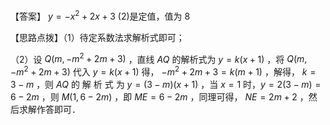 【答案】 $y = - x ^ { 2 } + 2 x + 3$ (2)是定值，值为 8

【思路点拨】（1）待定系数法求解析式即可；

（2）设 $\scriptstyle Q \left( m , - m ^ { 2 } + 2 m + 3 \right)$ ，直线 $A Q$ 的解析式为 $y = k \big ( x + 1 \big )$ ，将 $Q \left( m , - m ^ { 2 } + 2 m + 3 \right)$ 代入 $y = k \left( x + 1 \right)$ 得， $- m ^ { 2 } + 2 m + 3 = k { \bigl ( } m + 1 { \bigr ) }$ ，解得， $k = 3 - m$ ，则 $A Q$ 的 解 析 式 为 $y = \left( 3 - m \right) \left( x + 1 \right)$ ，当 $x = 1$ 时，$y = 2 \left( 3 - m \right) = 6 - 2 m$ ，则 $M \left( 1 , 6 - 2 m \right)$ ，即 $M E = 6 - 2 m$ ，同理可得， $N E = 2 m + 2$ ，然后求解作答即可．
